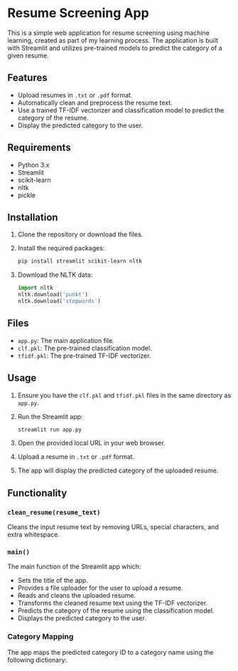 # Resume Screening App

This is a simple web application for resume screening using machine learning, created as part of my learning process. The application is built with Streamlit and utilizes pre-trained models to predict the category of a given resume.

## Features

- Upload resumes in `.txt` or `.pdf` format.
- Automatically clean and preprocess the resume text.
- Use a trained TF-IDF vectorizer and classification model to predict the category of the resume.
- Display the predicted category to the user.

## Requirements

- Python 3.x
- Streamlit
- scikit-learn
- nltk
- pickle

## Installation

1. Clone the repository or download the files.

2. Install the required packages:

    ```bash
    pip install streamlit scikit-learn nltk
    ```

3. Download the NLTK data:

    ```python
    import nltk
    nltk.download('punkt')
    nltk.download('stopwords')
    ```

## Files

- `app.py`: The main application file.
- `clf.pkl`: The pre-trained classification model.
- `tfidf.pkl`: The pre-trained TF-IDF vectorizer.

## Usage

1. Ensure you have the `clf.pkl` and `tfidf.pkl` files in the same directory as `app.py`.

2. Run the Streamlit app:

    ```bash
    streamlit run app.py
    ```

3. Open the provided local URL in your web browser.

4. Upload a resume in `.txt` or `.pdf` format.

5. The app will display the predicted category of the uploaded resume.

## Functionality

### `clean_resume(resume_text)`

Cleans the input resume text by removing URLs, special characters, and extra whitespace.

### `main()`

The main function of the Streamlit app which:

- Sets the title of the app.
- Provides a file uploader for the user to upload a resume.
- Reads and cleans the uploaded resume.
- Transforms the cleaned resume text using the TF-IDF vectorizer.
- Predicts the category of the resume using the classification model.
- Displays the predicted category to the user.

### Category Mapping

The app maps the predicted category ID to a category name using the following dictionary:
